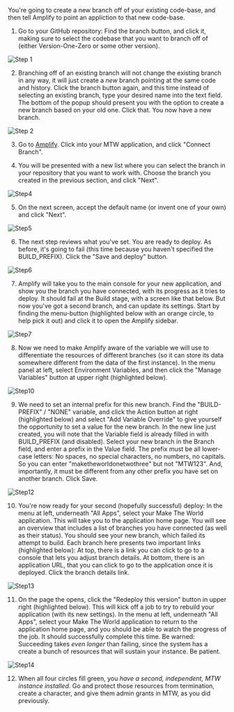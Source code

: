 You're going to create a new branch off of your existing code-base, and then tell Amplify to point an appliction to that new code-base.

1. Go to your GitHub repository:  Find the branch button, and click it, making sure to select the codebase that you want to branch off of (either Version-One-Zero
or some other version).

![Step 1](Step1.png)

2. Branching off of an existing branch will not change the existing branch in any way, it will just create a *new* branch pointing at the same code
and history.  Click the branch button again, and this time instead of selecting an existing branch, type your desired name into the text field.  The
bottom of the popup should present you with the option to create a new branch based on your old one.  Click that.  You now have a new branch.

![Step 2](Step2.png)

3. Go to [Amplify](https://console.aws.amazon.com/amplify/).  Click into your MTW application, and click "Connect Branch".

4. You will be presented with a new list where you can select the branch in your repository that you want to work with.  Choose the branch you created
in the previous section, and click "Next".

![Step4](../deploy/Step4.png)

5. On the next screen, accept the default name (or invent one of your own) and click "Next".

![Step5](../deploy/Step5.png)

6. The next step reviews what you've set.  You are ready to deploy.  As before, it's going to fail (this time because you haven't specified the BUILD_PREFIX).
Click the "Save and deploy" button.

![Step6](Step6.png)

7. Amplify will take you to the main console for your new application, and show you the branch you have connected, with its progress as it tries to
deploy.  It should fail at the Build stage, with a screen like that below.  But now you've got a second branch, and can update its settings.  Start by finding
the menu-button (highlighted below with an orange circle, to help pick it out) and click it to open the Amplify sidebar.

![Step7](../deploy/Step7.png)

8.  Now we need to make Amplify aware of the variable we will use to differentiate the resources of different branches (so it can store its data somewhere
different from the data of the first instance).  In the menu panel at left, select Environment Variables, and then click the "Manage Variables" button
at upper right (highlighted below).

![Step10](../deploy/Step10.png)

9. We need to set an internal prefix for this new branch.  Find the "BUILD-PREFIX" / "NONE" variable, and click the Action button at right (highlighted below)
and select "Add Variable Override" to give yourself the opportunity to set a value for the new branch.  In the new line just created, you will note that the
Variable field is already filled in with BUILD_PREFIX (and disabled).  Select your new branch in the Branch field, and enter a prefix in the Value field.
The prefix must be all lower-case letters:  No spaces, no special characters, no  numbers, no capitals.  So you can enter "maketheworldonetwothree" but not
"MTW123".  And, importantly, it must be different from any other prefix you have set on another branch.  Click Save.

![Step12](../deploy/Step12.png)

10. You're now ready for your second (hopefully successful) deploy:  In the menu at left, underneath "All Apps", select your Make The World application.  This will
take you to the application home page.  You will see an overview that includes a list of branches you have connected (as well as their status).  You should see your
new branch, which failed its attempt to build.  Each branch here presents two important links (highlighted below):  At top, there is a link you can click to go to a
console that lets you adjust branch details.  At bottom, there is an application URL, that you can click to go to the application once it is deployed.  Click the
branch details link.

![Step13](../deploy/Step13.png)

11. On the page the opens, click the "Redeploy this version" button in upper right (highlighted below).  This will kick off a job to try to rebuild your
application (with its new settings).  In the menu at left, underneath "All Apps", select your Make The World application to return to the application home
page, and you should be able to watch the progress of the job.  It should successfully complete this time.  Be warned:  Succeeding takes *even longer* than
failing, since the system has a create a bunch of resources that will sustain your instance.  Be patient.

![Step14](../deploy/Step14.png)

12. When all four circles fill green, you *have a second, independent, MTW instance installed*.  Go and protect those resources from termination, create a character,
and give them admin grants in MTW, as you did previously.
